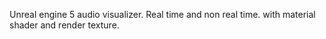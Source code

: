 Unreal engine 5 audio visualizer.
Real time and non real time.
with material shader and render texture.
